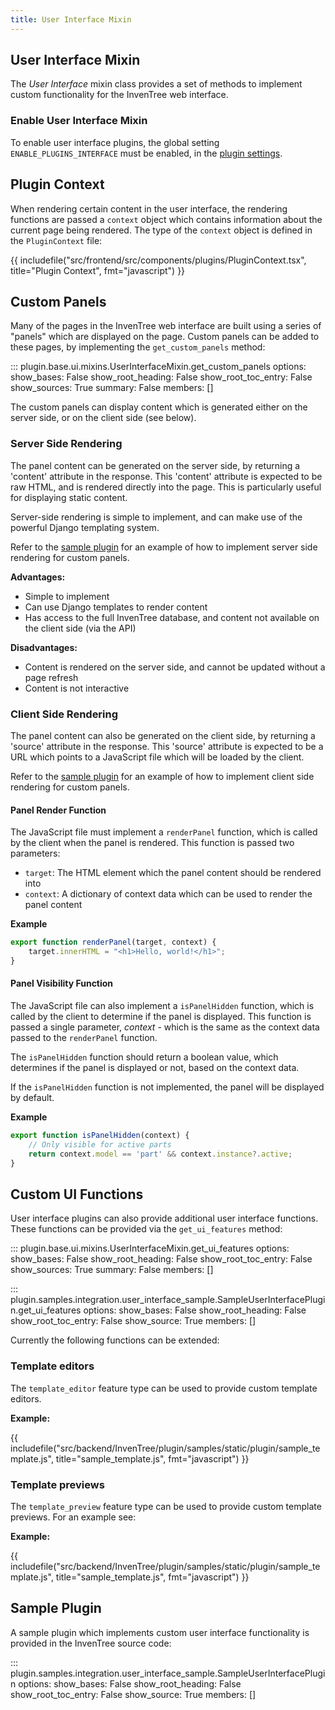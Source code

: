 ```yaml
---
title: User Interface Mixin
---
```


## User Interface Mixin

The *User Interface* mixin class provides a set of methods to implement custom functionality for the InvenTree web interface.

### Enable User Interface Mixin

To enable user interface plugins, the global setting `ENABLE_PLUGINS_INTERFACE` must be enabled, in the [plugin settings](../../settings/global.md#plugin-settings).

## Plugin Context

When rendering certain content in the user interface, the rendering functions are passed a `context` object which contains information about the current page being rendered. The type of the `context` object is defined in the `PluginContext` file:

{{ includefile("src/frontend/src/components/plugins/PluginContext.tsx", title="Plugin Context", fmt="javascript") }}

## Custom Panels

Many of the pages in the InvenTree web interface are built using a series of "panels" which are displayed on the page. Custom panels can be added to these pages, by implementing the `get_custom_panels` method:

::: plugin.base.ui.mixins.UserInterfaceMixin.get_custom_panels
    options:
      show_bases: False
      show_root_heading: False
      show_root_toc_entry: False
      show_sources: True
      summary: False
      members: []

The custom panels can display content which is generated either on the server side, or on the client side (see below).

### Server Side Rendering

The panel content can be generated on the server side, by returning a 'content' attribute in the response. This 'content' attribute is expected to be raw HTML, and is rendered directly into the page. This is particularly useful for displaying static content.

Server-side rendering is simple to implement, and can make use of the powerful Django templating system.

Refer to the [sample plugin](#sample-plugin) for an example of how to implement server side rendering for custom panels.

**Advantages:**

- Simple to implement
- Can use Django templates to render content
- Has access to the full InvenTree database, and content not available on the client side (via the API)

**Disadvantages:**

- Content is rendered on the server side, and cannot be updated without a page refresh
- Content is not interactive

### Client Side Rendering

The panel content can also be generated on the client side, by returning a 'source' attribute in the response. This 'source' attribute is expected to be a URL which points to a JavaScript file which will be loaded by the client.

Refer to the [sample plugin](#sample-plugin) for an example of how to implement client side rendering for custom panels.

#### Panel Render Function

The JavaScript file must implement a `renderPanel` function, which is called by the client when the panel is rendered. This function is passed two parameters:

- `target`: The HTML element which the panel content should be rendered into
- `context`: A dictionary of context data which can be used to render the panel content


**Example**

```javascript
export function renderPanel(target, context) {
    target.innerHTML = "<h1>Hello, world!</h1>";
}
```

#### Panel Visibility Function

The JavaScript file can also implement a `isPanelHidden` function, which is called by the client to determine if the panel is displayed. This function is passed a single parameter, *context* - which is the same as the context data passed to the `renderPanel` function.

The `isPanelHidden` function should return a boolean value, which determines if the panel is displayed or not, based on the context data.

If the `isPanelHidden` function is not implemented, the panel will be displayed by default.

**Example**

```javascript
export function isPanelHidden(context) {
    // Only visible for active parts
    return context.model == 'part' && context.instance?.active;
}
```

## Custom UI Functions

User interface plugins can also provide additional user interface functions. These functions can be provided via the `get_ui_features` method:

::: plugin.base.ui.mixins.UserInterfaceMixin.get_ui_features
    options:
      show_bases: False
      show_root_heading: False
      show_root_toc_entry: False
      show_sources: True
      summary: False
      members: []

::: plugin.samples.integration.user_interface_sample.SampleUserInterfacePlugin.get_ui_features
    options:
        show_bases: False
        show_root_heading: False
        show_root_toc_entry: False
        show_source: True
        members: []


Currently the following functions can be extended:

### Template editors

The `template_editor` feature type can be used to provide custom template editors.

**Example:**

{{ includefile("src/backend/InvenTree/plugin/samples/static/plugin/sample_template.js", title="sample_template.js", fmt="javascript") }}

### Template previews

The `template_preview` feature type can be used to provide custom template previews. For an example see:

**Example:**

{{ includefile("src/backend/InvenTree/plugin/samples/static/plugin/sample_template.js", title="sample_template.js", fmt="javascript") }}

## Sample Plugin

A sample plugin which implements custom user interface functionality is provided in the InvenTree source code:

::: plugin.samples.integration.user_interface_sample.SampleUserInterfacePlugin
    options:
        show_bases: False
        show_root_heading: False
        show_root_toc_entry: False
        show_source: True
        members: []
